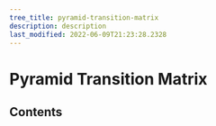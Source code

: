 ```yaml
---
tree_title: pyramid-transition-matrix
description: description
last_modified: 2022-06-09T21:23:28.2328
---
```


# Pyramid Transition Matrix

## Contents
